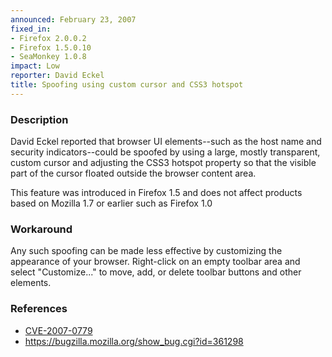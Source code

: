 ```yaml
---
announced: February 23, 2007
fixed_in:
- Firefox 2.0.0.2
- Firefox 1.5.0.10
- SeaMonkey 1.0.8
impact: Low
reporter: David Eckel
title: Spoofing using custom cursor and CSS3 hotspot
---
```


<h3>Description</h3>

<p>David Eckel reported that browser UI elements--such as the host name
and security indicators--could be spoofed by using a large, mostly
transparent, custom cursor and adjusting the CSS3 hotspot property
so that the visible part of the cursor floated outside the browser
content area.</p>

<p>This feature was introduced in Firefox 1.5 and does not affect products
based on Mozilla 1.7 or earlier such as Firefox 1.0</p>

<h3>Workaround</h3>

<p>Any such spoofing can be made less effective by customizing the appearance
of your browser. Right-click on an empty toolbar area and select
"Customize..." to move, add, or delete toolbar buttons and other elements.</p>

<h3>References</h3>

<ul>
<li><a class="ex-ref" href="http://nvd.nist.gov/nvd.cfm?cvename=CVE-2007-0779">CVE-2007-0779</a></li>
<li><a href="https://bugzilla.mozilla.org/show_bug.cgi?id=361298">
https://bugzilla.mozilla.org/show_bug.cgi?id=361298</a></li>
</ul>




